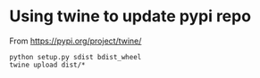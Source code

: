 # Using twine to update pypi repo

From <https://pypi.org/project/twine/>

    python setup.py sdist bdist_wheel
    twine upload dist/*